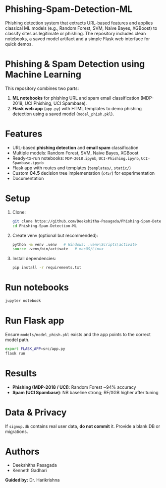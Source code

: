 # Phishing-Spam-Detection-ML
Phishing detection system that extracts URL-based features and applies classical ML models (e.g., Random Forest, SVM, Naive Bayes, XGBoost) to classify sites as legitimate or phishing. The repository includes clean notebooks, a saved model artifact and a simple Flask web interface for quick demos.

# Phishing & Spam Detection using Machine Learning
This repository combines two parts:
1) **ML notebooks** for phishing URL and spam email classification (MDP-2018, UCI Phishing, UCI Spambase).
2) **Flask web app** (`app.py`) with HTML templates to demo phishing detection using a saved model (`model_phish.pkl`).

# Features
- URL-based **phishing detection** and **email spam** classification
- Multiple models: Random Forest, SVM, Naive Bayes, XGBoost
- Ready-to-run notebooks: `MDP-2018.ipynb`, `UCI-Phishing.ipynb`, `UCI-Spambase.ipynb`
- Flask app with routes and templates (`templates/`, `static/`)
- Custom **C4.5** decision tree implementation (`c45/`) for experimentation
- Documentation

# Setup
1) Clone:
   ```bash
   git clone https://github.com/Deekshitha-Pasagada/Phishing-Spam-Detection-ML-.git
   cd Phishing-Spam-Detection-ML

2) Create venv (optional but recommended):
   ```bash
   python -m venv .venv   # Windows: .venv\Scripts\activate
   source .venv/bin/activate   # macOS/Linux

3) Install dependencies:
   ```bash
   pip install -r requirements.txt

# Run notebooks
   ```bash
   jupyter notebook
   ```
# Run Flask app
Ensure `models/model_phish.pkl` exists and the app points to the correct model path.
```bash
export FLASK_APP=src/app.py
flask run
```

# Results
- **Phishing (MDP-2018 / UCI)**: Random Forest ~94% accuracy
- **Spam (UCI Spambase)**: NB baseline strong; RF/XGB higher after tuning

# Data & Privacy
If `signup.db` contains real user data, **do not commit** it. Provide a blank DB or migrations.

# Authors
- Deekshitha Pasagada
- Kenneth Gadhari

**Guided by:** Dr. Harikrishna

